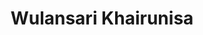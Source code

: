 ---
title: Wulansari Khairunisa
organization: Humanitarian OpenStreetMap Team
country: Indonesia
image: https://www.hotosm.org/uploads/HOT_ID_Staff_Wulan.png
talk: "Indonesia Road Mapping using AI-Assisted Road Tracing Method"
---
